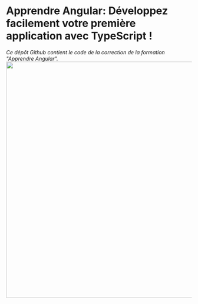 # Apprendre Angular: Développez facilement votre première application avec TypeScript !
*Ce dépôt Github contient le code de la correction de la formation "Apprendre Angular".*
<img width="800" height="640" src="http://assets.pokemon.com/assets/cms2/img/pokedex/full/035.png"/>
